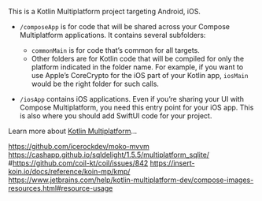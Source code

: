 This is a Kotlin Multiplatform project targeting Android, iOS.

* `/composeApp` is for code that will be shared across your Compose Multiplatform applications.
  It contains several subfolders:
  - `commonMain` is for code that’s common for all targets.
  - Other folders are for Kotlin code that will be compiled for only the platform indicated in the folder name.
    For example, if you want to use Apple’s CoreCrypto for the iOS part of your Kotlin app,
    `iosMain` would be the right folder for such calls.

* `/iosApp` contains iOS applications. Even if you’re sharing your UI with Compose Multiplatform, 
  you need this entry point for your iOS app. This is also where you should add SwiftUI code for your project.


Learn more about [Kotlin Multiplatform](https://www.jetbrains.com/help/kotlin-multiplatform-dev/get-started.html)…

https://github.com/icerockdev/moko-mvvm
https://cashapp.github.io/sqldelight/1.5.5/multiplatform_sqlite/
#https://github.com/coil-kt/coil/issues/842
https://insert-koin.io/docs/reference/koin-mp/kmp/
https://www.jetbrains.com/help/kotlin-multiplatform-dev/compose-images-resources.html#resource-usage